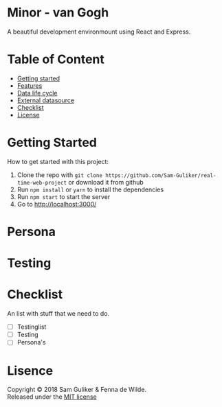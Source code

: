 # Minor - van Gogh
A beautiful development environmount using React and Express.

# Table of Content

* [Getting started](#getting-started)
* [Features](#features)
* [Data life cycle](#data-life-cycle)
* [External datasource](#external-data-source)
* [Checklist](#checklist)
* [License](#license)

# Getting Started
How to get started with this project:

1.  Clone the repo with `git clone https://github.com/Sam-Guliker/real-time-web-project` or download it from github
2.  Run `npm install` or `yarn` to install the dependencies
3.  Run `npm start` to start the server
4.  Go to [http://localhost:3000/](http://localhost:3000/)

# Persona

# Testing 


# Checklist
An list with stuff that we need to do.
- [ ] Testinglist
- [ ] Testing
- [ ] Persona's 

# Lisence
Copyright © 2018 Sam Guliker & Fenna de Wilde.  
Released under the [MIT license](https://opensource.org/licenses/MIT)